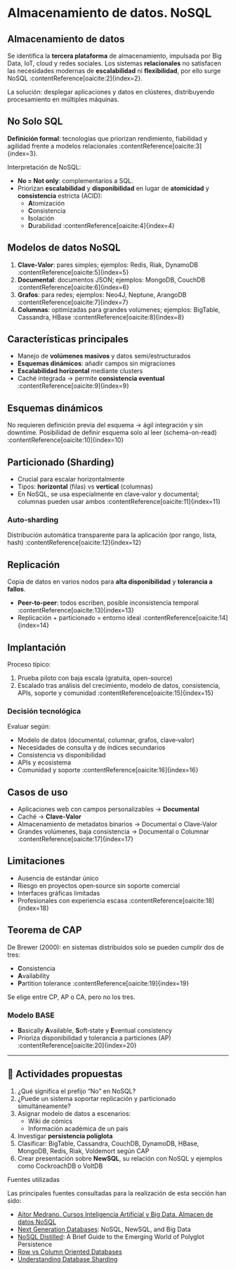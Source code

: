 # Almacenamiento de datos. NoSQL

## Almacenamiento de datos

Se identifica la **tercera plataforma** de almacenamiento, impulsada por Big Data, IoT, cloud y redes sociales. Los sistemas **relacionales** no satisfacen las necesidades modernas de **escalabilidad** ni **flexibilidad**, por ello surge NoSQL :contentReference[oaicite:2]{index=2}.

La solución: desplegar aplicaciones y datos en clústeres, distribuyendo procesamiento en múltiples máquinas.

## No Solo SQL

**Definición formal**: tecnologías que priorizan rendimiento, fiabilidad y agilidad frente a modelos relacionales :contentReference[oaicite:3]{index=3}.

Interpretación de NoSQL:

- **No = Not only**: complementarios a SQL.
- Priorizan **escalabilidad** y **disponibilidad** en lugar de **atomicidad** y **consistencia** estricta (ACID):
  - **A**tomización
  - **C**onsistencia
  - **I**solación
  - **D**urabilidad :contentReference[oaicite:4]{index=4}

## Modelos de datos NoSQL

1. **Clave‑Valor**: pares simples; ejemplos: Redis, Riak, DynamoDB :contentReference[oaicite:5]{index=5}  
2. **Documental**: documentos JSON; ejemplos: MongoDB, CouchDB :contentReference[oaicite:6]{index=6}  
3. **Grafos**: para redes; ejemplos: Neo4J, Neptune, ArangoDB :contentReference[oaicite:7]{index=7}  
4. **Columnas**: optimizadas para grandes volúmenes; ejemplos: BigTable, Cassandra, HBase :contentReference[oaicite:8]{index=8}

## Características principales

- Manejo de **volúmenes masivos** y datos semi/estructurados  
- **Esquemas dinámicos**: añadir campos sin migraciones  
- **Escalabilidad horizontal** mediante clusters  
- Caché integrada → permite **consistencia eventual** :contentReference[oaicite:9]{index=9}

## Esquemas dinámicos

No requieren definición previa del esquema → ágil integración y sin downtime. Posibilidad de definir esquema solo al leer (schema-on-read) :contentReference[oaicite:10]{index=10}

## Particionado (Sharding)

- Crucial para escalar horizontalmente  
- Tipos: **horizontal** (filas) vs **vertical** (columnas)  
- En NoSQL, se usa especialmente en clave‑valor y documental; columnas pueden usar ambos :contentReference[oaicite:11]{index=11}

### Auto‑sharding

Distribución automática transparente para la aplicación (por rango, lista, hash) :contentReference[oaicite:12]{index=12}

## Replicación

Copia de datos en varios nodos para **alta disponibilidad** y **tolerancia a fallos**.  
- **Peer-to-peer**: todos escriben, posible inconsistencia temporal :contentReference[oaicite:13]{index=13}  
- Replicación + particionado = entorno ideal :contentReference[oaicite:14]{index=14}

## Implantación

Proceso típico:

1. Prueba piloto con baja escala (gratuita, open-source)  
2. Escalado tras análisis del crecimiento, modelo de datos, consistencia, APIs, soporte y comunidad :contentReference[oaicite:15]{index=15}

### Decisión tecnológica

Evaluar según:

- Modelo de datos (documental, columnar, grafos, clave‑valor)  
- Necesidades de consulta y de índices secundarios  
- Consistencia vs disponibilidad  
- APIs y ecosistema  
- Comunidad y soporte :contentReference[oaicite:16]{index=16}

## Casos de uso

- Aplicaciones web con campos personalizables → **Documental**  
- Caché → **Clave‑Valor**  
- Almacenamiento de metadatos binarios → Documental o Clave‑Valor  
- Grandes volúmenes, baja consistencia → Documental o Columnar :contentReference[oaicite:17]{index=17}

## Limitaciones

- Ausencia de estándar único  
- Riesgo en proyectos open‑source sin soporte comercial  
- Interfaces gráficas limitadas  
- Profesionales con experiencia escasa :contentReference[oaicite:18]{index=18}

## Teorema de CAP

De Brewer (2000): en sistemas distribuidos solo se pueden cumplir dos de tres:  
- **C**onsistencia  
- **A**vailability  
- **P**artition tolerance :contentReference[oaicite:19]{index=19}

Se elige entre CP, AP o CA, pero no los tres.

### Modelo BASE

- **B**asically **A**vailable, **S**oft‑state y **E**ventual consistency  
- Prioriza disponibilidad y tolerancia a particiones (AP) :contentReference[oaicite:20]{index=20}

---

## 📝 Actividades propuestas

1. ¿Qué significa el prefijo “No” en NoSQL?  
2. ¿Puede un sistema soportar replicación y particionado simultáneamente?  
3. Asignar modelo de datos a escenarios:  
   - Wiki de cómics  
   - Información académica de un país  
4. Investigar **persistencia políglota**  
5. Clasificar: BigTable, Cassandra, CouchDB, DynamoDB, HBase, MongoDB, Redis, Riak, Voldemort según CAP  
6. Crear presentación sobre **NewSQL**, su relación con NoSQL y ejemplos como CockroachDB o VoltDB

<div class="admonition info">
<p class="admonition-title">Fuentes utilizadas</p>
<p>Las principales fuentes consultadas para la realización de esta sección han sido:</p>
<ul>
<li><a href="https://aitor-medrano.github.io/iabd/sa/nosql.html">Aitor Medrano. Cursos Inteligencia Artificial y Big Data. Almacen de datos NoSQL</a></li>
<li><a href="https://link.springer.com/book/10.1007/978-1-4842-1329-2">Next Generation Databases</a>: NoSQL, NewSQL, and Big Data</li>
<li><a href="https://www.informit.com/store/nosql-distilled-a-brief-guide-to-the-emerging-world-9780321826626">NoSQL Distilled</a>: A Brief Guide to the Emerging World of Polyglot Persistence</li>
<li><a href="https://dataschool.com/data-modeling-101/row-vs-column-oriented-databases/">Row vs Column Oriented Databases</a></li>
<li><a href="https://www.digitalocean.com/community/tutorials/understanding-database-sharding">Understanding Database Sharding</a></li>
</ul>
</div>
